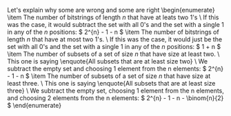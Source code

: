 Let's explain why some are wrong and some are right
\begin{enumerate}
\item The number of bitstrings of length $n$ that have at leats two 1's \\
If this was the case, it would subtract the set with all 0's and the set with a single 1 in any of the $n$ positions: $ 2^{n} - 1 - n $
	\item The number of bitstrings of length $n$ that have at most two 1's. \\
If this was the case, it would just be the set with all 0's and the set with a single 1 in any of the $n$ positions: $ 1 + n $
	\item The number of subsets of a set of size $n$ that have size at least two. \\
This one is saying \enquote{All subsets that are at least size two} \\
We subtract the empty set and choosing 1 element from the n elements: $ 2^{n} - 1 - n $
	\item The number of subsets of a set of size $n$ that have size at least three. \\
This one is saying \enquote{All subsets that are at least size three} \\
We subtract the empty set, choosing 1 element from the n elements, and choosing 2 elements from the n elements: $ 2^{n} - 1 - n - \binom{n}{2} $
\end{enumerate}
